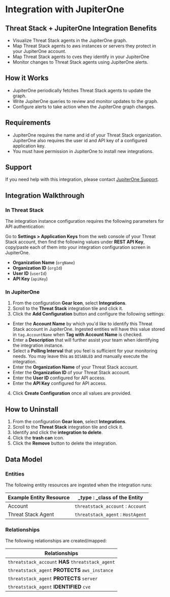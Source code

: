 # Integration with JupiterOne

## Threat Stack + JupiterOne Integration Benefits

*   Visualize Threat Stack agents in the JupiterOne graph.
*   Map Threat Stack agents to aws instances or servers they protect in your
    JupiterOne account.
*   Map Threat Stack agents to cves they identify in your JupiterOne
*   Monitor changes to Threat Stack agents using JupiterOne alerts.

## How it Works

*   JupiterOne periodically fetches Threat Stack agents to update the graph.
*   Write JupiterOne queries to review and monitor updates to the graph.
*   Configure alerts to take action when the JupiterOne graph changes.

## Requirements

*   JupiterOne requires the name and id of your Threat Stack organization.
    JupiterOne also requires the user id and API key of a configured application
    key.
*   You must have permission in JupiterOne to install new integrations.

## Support

If you need help with this integration, please contact
[JupiterOne Support](https://support.jupiterone.io).

## Integration Walkthrough

### In Threat Stack

The integration instance configuration requires the following parameters for API
authentication:

Go to **Settings > Application Keys** from the web console of your Threat Stack
account, then find the following values under **REST API Key**, copy/paste each
of them into your integration configuration screen in JupiterOne.

*   **Organization Name** (`orgName`)
*   **Organization ID** (`orgId`)
*   **User ID** (`userId`)
*   **API Key** (`apiKey`)

### In JupiterOne

1.  From the configuration **Gear Icon**, select **Integrations**.
2.  Scroll to the **Threat Stack** integration tile and click it.
3.  Click the **Add Configuration** button and configure the following settings:

*   Enter the **Account Name** by which you'd like to identify this Threat Stack
    account in JupiterOne. Ingested entities will have this value stored in
    `tag.AccountName` when **Tag with Account Name** is checked.
*   Enter a **Description** that will further assist your team when identifying
    the integration instance.
*   Select a **Polling Interval** that you feel is sufficient for your monitoring
    needs. You may leave this as `DISABLED` and manually execute the integration.
*   Enter the **Organization Name** of your Threat Stack account.
*   Enter the **Organization ID** of your Threat Stack account.
*   Enter the **User ID** configured for API access.
*   Enter the **API Key** configured for API access.

4.  Click **Create Configuration** once all values are provided.

## How to Uninstall

1.  From the configuration **Gear Icon**, select **Integrations**.
2.  Scroll to the **Threat Stack** integration tile and click it.
3.  Identify and click the **integration to delete**.
4.  Click the **trash can** icon.
5.  Click the **Remove** button to delete the integration.

## Data Model

### Entities

The following entity resources are ingested when the integration runs:

| Example Entity Resource | \_type : \_class of the Entity    |
| ----------------------- | --------------------------------- |
| Account                 | `threatstack_account` : `Account` |
| Threat Stack Agent      | `threatstack_agent` : `HostAgent` |

### Relationships

The following relationships are created/mapped:

| Relationships                                     |
| ------------------------------------------------- |
| `threatstack_account` **HAS** `threatstack_agent` |
| `threatstack_agent` **PROTECTS** `aws_instance`   |
| `threatstack_agent` **PROTECTS** `server`         |
| `threatstack_agent` **IDENTIFIED** `cve`          |
